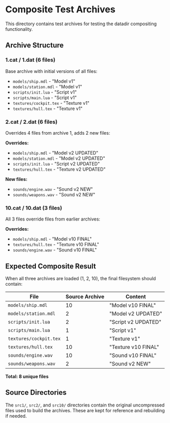 # Composite Test Archives

This directory contains test archives for testing the datadir compositing functionality.

## Archive Structure

### 1.cat / 1.dat (6 files)
Base archive with initial versions of all files:
- `models/ship.mdl` - "Model v1"
- `models/station.mdl` - "Model v1"
- `scripts/init.lua` - "Script v1"
- `scripts/main.lua` - "Script v1"
- `textures/cockpit.tex` - "Texture v1"
- `textures/hull.tex` - "Texture v1"

### 2.cat / 2.dat (6 files)
Overrides 4 files from archive 1, adds 2 new files:

**Overrides:**
- `models/ship.mdl` - "Model v2 UPDATED"
- `models/station.mdl` - "Model v2 UPDATED"
- `scripts/init.lua` - "Script v2 UPDATED"
- `textures/hull.tex` - "Texture v2 UPDATED"

**New files:**
- `sounds/engine.wav` - "Sound v2 NEW"
- `sounds/weapons.wav` - "Sound v2 NEW"

### 10.cat / 10.dat (3 files)
All 3 files override files from earlier archives:

**Overrides:**
- `models/ship.mdl` - "Model v10 FINAL"
- `textures/hull.tex` - "Texture v10 FINAL"
- `sounds/engine.wav` - "Sound v10 FINAL"

## Expected Composite Result

When all three archives are loaded (1, 2, 10), the final filesystem should contain:

| File | Source Archive | Content |
|------|----------------|---------|
| `models/ship.mdl` | 10 | "Model v10 FINAL" |
| `models/station.mdl` | 2 | "Model v2 UPDATED" |
| `scripts/init.lua` | 2 | "Script v2 UPDATED" |
| `scripts/main.lua` | 1 | "Script v1" |
| `textures/cockpit.tex` | 1 | "Texture v1" |
| `textures/hull.tex` | 10 | "Texture v10 FINAL" |
| `sounds/engine.wav` | 10 | "Sound v10 FINAL" |
| `sounds/weapons.wav` | 2 | "Sound v2 NEW" |

**Total: 8 unique files**

## Source Directories

The `src1/`, `src2/`, and `src10/` directories contain the original uncompressed files used to build the archives. These are kept for reference and rebuilding if needed.
